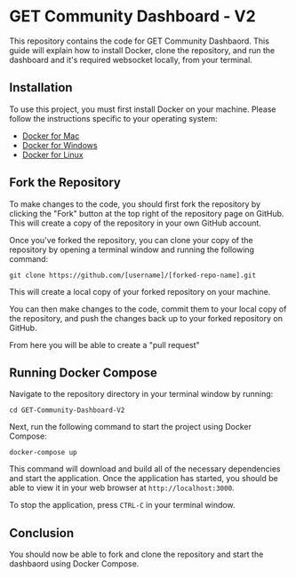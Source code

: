 # GET Community Dashboard - V2

This repository contains the code for GET Community Dashbaord. This guide will explain how to install Docker, clone the repository, and run the dashboard and it's required websocket locally, from your terminal.

## Installation

To use this project, you must first install Docker on your machine. Please follow the instructions specific to your operating system:

* [Docker for Mac](https://docs.docker.com/docker-for-mac/install/)
* [Docker for Windows](https://docs.docker.com/docker-for-windows/install/)
* [Docker for Linux](https://docs.docker.com/engine/install/)

## Fork the Repository

To make changes to the code, you should first fork the repository by clicking the "Fork" button at the top right of the repository page on GitHub. This will create a copy of the repository in your own GitHub account.

Once you've forked the repository, you can clone your copy of the repository by opening a terminal window and running the following command:

`git clone https://github.com/[username]/[forked-repo-name].git`

This will create a local copy of your forked repository on your machine.

You can then make changes to the code, commit them to your local copy of the repository, and push the changes back up to your forked repository on GitHub.

From here you will be able to create a "pull request"

## Running Docker Compose

Navigate to the repository directory in your terminal window by running:

`cd GET-Community-Dashboard-V2`

Next, run the following command to start the project using Docker Compose:

`docker-compose up`

This command will download and build all of the necessary dependencies and start the application. Once the application has started, you should be able to view it in your web browser at `http://localhost:3000`.

To stop the application, press `CTRL-C` in your terminal window.

## Conclusion

You should now be able to fork and clone the repository and start the dashbaord using Docker Compose. 

